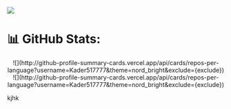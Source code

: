 ![](https://i.ibb.co/5WfTvGT/Purple-Modern-Digital-Marketing-Banner.jpg)


# 📊 GitHub Stats:
<div>
  <div align='center'>
    ![](http://github-profile-summary-cards.vercel.app/api/cards/repos-per-language?username=Kader517777&theme=nord_bright&exclude={exclude})
    ![](http://github-profile-summary-cards.vercel.app/api/cards/repos-per-language?username=Kader517777&theme=nord_bright&exclude={exclude})
  </div>
  <div>
    
  </div>
</div>






<!-- Proudly created with GPRM ( https://gprm.itsvg.in ) -->
kjhk

